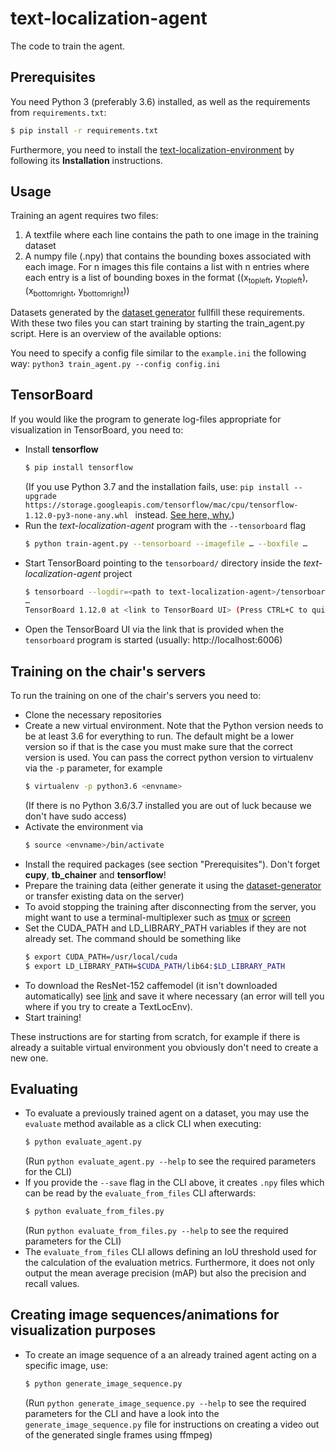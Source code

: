 # text-localization-agent

The code to train the agent.

## Prerequisites

You need Python 3 (preferably 3.6) installed, as well as the requirements from `requirements.txt`:

```bash
$ pip install -r requirements.txt 
```

Furthermore, you need to install the [text-localization-environment](https://github.com/hpi-www-midl-text-localization/text-localization-environment) by following its **Installation** instructions.

## Usage

Training an agent requires two files:

1. A textfile where each line contains the path to one image in the training dataset
2. A numpy file (.npy) that contains the bounding boxes associated with each image. For n images this file contains a list with n entries where each entry is a list of bounding boxes in the format ((x<sub>topleft</sub>, y<sub>topleft</sub>), (x<sub>bottomright</sub>, y<sub>bottomright</sub>))

Datasets generated by the [dataset generator](https://github.com/hpi-www-midl-text-localization/dataset-generator) fullfill these requirements. With these two files you can start training by starting the train_agent.py script. Here is an overview of the available options:

You need to specify a config file similar to the `example.ini` the following way: `python3 train_agent.py --config config.ini`

## TensorBoard

If you would like the program to generate log-files appropriate for visualization in TensorBoard, you need to:

* Install **tensorflow**
  ```bash
  $ pip install tensorflow
  ```
  (If you use Python 3.7 and the installation fails, use: `pip install --upgrade https://storage.googleapis.com/tensorflow/mac/cpu/tensorflow-1.12.0-py3-none-any.whl
` instead. [See here, why.](https://github.com/tensorflow/tensorflow/issues/20444#issuecomment-442767411))
* Run the *text-localization-agent* program with the `--tensorboard` flag
   ```bash
   $ python train-agent.py --tensorboard --imagefile … --boxfile …
   ``` 
* Start TensorBoard pointing to the `tensorboard/` directory inside the *text-localization-agent* project
   ```bash
   $ tensorboard --logdir=<path to text-localization-agent>/tensorboard/
   …
   TensorBoard 1.12.0 at <link to TensorBoard UI> (Press CTRL+C to quit)
   ``` 
* Open the TensorBoard UI via the link that is provided when the `tensorboard` program is started (usually: http://localhost:6006)

## Training on the chair's servers

To run the training on one of the chair's servers you need to:

* Clone the necessary repositories
* Create a new virtual environment. Note that the Python version needs to be at least 3.6 for everything to run. 
The default might be a lower version so if that is the case you must make sure that the correct version is used.
You can pass the correct python version to virtualenv via the `-p` parameter, for example
    ```bash
    $ virtualenv -p python3.6 <envname>
    ```
    (If there is no Python 3.6/3.7 installed you are out of luck because we don't have sudo access)
* Activate the environment via
    ```bash
    $ source <envname>/bin/activate
    ```
* Install the required packages (see section "Prerequisites"). Don't forget **cupy**, **tb_chainer** and **tensorflow**!
* Prepare the training data (either generate it using the [dataset-generator](https://github.com/hpi-www-midl-text-localization/dataset-generator)
or transfer existing data on the server)
* To avoid stopping the training after disconnecting from the server, you might want to use a terminal-multiplexer 
such as [tmux](https://wiki.ubuntuusers.de/tmux/) or [screen](https://wiki.ubuntuusers.de/Screen/)
* Set the CUDA_PATH and LD_LIBRARY_PATH variables if they are not already set. The command should be something like
    ```bash
    $ export CUDA_PATH=/usr/local/cuda
    $ export LD_LIBRARY_PATH=$CUDA_PATH/lib64:$LD_LIBRARY_PATH
    ```
* To download the ResNet-152 caffemodel (it isn't downloaded automatically) see [link](https://onedrive.live.com/?authkey=%21AAFW2-FVoxeVRck&id=4006CBB8476FF777%2117887&cid=4006CBB8476FF777) and save it where necessary (an error will tell you where if you try to create a TextLocEnv).
* Start training!

These instructions are for starting from scratch, for example if there is already a suitable virtual environment you 
obviously don't need to create a new one.

## Evaluating

* To evaluate a previously trained agent on a dataset, you may use the `evaluate` method available as a click CLI when executing:
    ```bash
    $ python evaluate_agent.py
    ```
    (Run `python evaluate_agent.py --help` to see the required parameters for the CLI)
* If you provide the `--save` flag in the CLI above, it creates `.npy` files which can be read by the `evaluate_from_files` CLI afterwards:
    ```bash
    $ python evaluate_from_files.py
    ```
    (Run `python evaluate_from_files.py --help` to see the required parameters for the CLI)
* The `evaluate_from_files` CLI allows defining an IoU threshold used for the calculation of the evaluation metrics. Furthermore, it does not only output the mean average precision (mAP) but also the precision and recall values.

## Creating image sequences/animations for visualization purposes

* To create an image sequence of a an already trained agent acting on a specific image, use:
    ```bash
    $ python generate_image_sequence.py
    ```
    (Run `python generate_image_sequence.py --help` to see the required parameters for the CLI and have a look into the `generate_image_sequence.py` file for instructions on creating a video out of the generated single frames using ffmpeg) 
